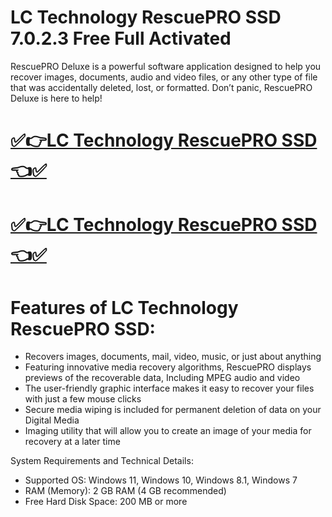 # LC Technology RescuePRO SSD 7.0.2.3 Free Full Activated

RescuePRO Deluxe is a powerful software application designed to help you recover images, documents, audio and video files, or any other type of file that was accidentally deleted, lost, or formatted. Don’t panic, RescuePRO Deluxe is here to help!

# [✅👉LC Technology RescuePRO SSD👈✅](https://techsoft.cc/)

# [✅👉LC Technology RescuePRO SSD👈✅](https://techsoft.cc/)

# Features of LC Technology RescuePRO SSD:
- Recovers images, documents, mail, video, music, or just about anything
- Featuring innovative media recovery algorithms, RescuePRO displays previews of the recoverable data, Including MPEG audio and video
- The user-friendly graphic interface makes it easy to recover your files with just a few mouse clicks
- Secure media wiping is included for permanent deletion of data on your Digital Media
- Imaging utility that will allow you to create an image of your media for recovery at a later time

System Requirements and Technical Details:
- Supported OS: Windows 11, Windows 10, Windows 8.1, Windows 7
- RAM (Memory): 2 GB RAM (4 GB recommended)
- Free Hard Disk Space: 200 MB or more

